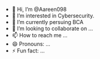 - 👋 Hi, I’m @Aareen098
- 👀 I’m interested in Cybersecurity.
- 🌱 I’m currently persuing BCA
- 💞️ I’m looking to collaborate on ...
- 📫 How to reach me ...
- 😄 Pronouns: ...
- ⚡ Fun fact: ...

<!---
Aareen098/Aareen098 is a ✨ special ✨ repository because its `README.md` (this file) appears on your GitHub profile.
You can click the Preview link to take a look at your changes.
--->
